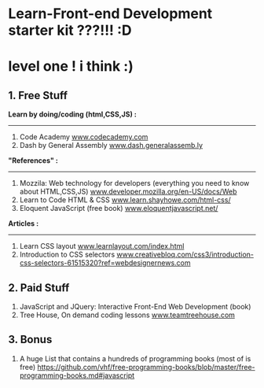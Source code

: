 # **Learn-Front-end Development starter kit ???!!! :D**

# level one ! i think :)

## 1. Free Stuff

**Learn by doing/coding (html,CSS,JS) :**

----------
1. Code Academy
www.codecademy.com
2. Dash by General Assembly
www.dash.generalassemb.ly

**"References" :**

----------
1. Mozzila: Web technology for developers (everything you need to know about HTML,CSS,JS)
www.developer.mozilla.org/en-US/docs/Web
2. Learn to Code HTML & CSS
www.learn.shayhowe.com/html-css/
3. Eloquent JavaScript (free book)
www.eloquentjavascript.net/

**Articles :**

----------
1. Learn CSS layout
www.learnlayout.com/index.html
2. Introduction to CSS selectors
www.creativebloq.com/css3/introduction-css-selectors-61515320?ref=webdesignernews.com

## 2. Paid Stuff
1. JavaScript and JQuery: Interactive Front-End Web Development (book)
2. Tree House, On demand coding lessons www.teamtreehouse.com

## 3. Bonus
1. A huge List that contains a hundreds of programming books (most of is free)
https://github.com/vhf/free-programming-books/blob/master/free-programming-books.md#javascript
